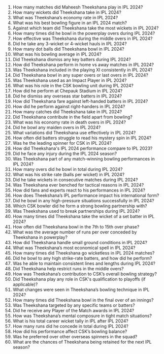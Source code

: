 1. How many matches did Maheesh Theekshana play in IPL 2024?  
2. How many wickets did Theekshana take in IPL 2024?  
3. What was Theekshana’s economy rate in IPL 2024?  
4. What was his best bowling figure in an IPL 2024 match?  
5. Against which team did Theekshana take the most wickets in IPL 2024?  
6. How many times did he bowl in the powerplay overs during IPL 2024?  
7. How effective was Theekshana during the middle overs in IPL 2024?  
8. Did he take any 3-wicket or 4-wicket hauls in IPL 2024?  
9. How many dot balls did Theekshana bowl in IPL 2024?  
10. What was his bowling average in IPL 2024?  
11. Did Theekshana dismiss any key batters during IPL 2024?  
12. How did Theekshana perform in home vs away matches in IPL 2024?  
13. Was Theekshana included in the playing XI consistently in IPL 2024?  
14. Did Theekshana bowl in any super overs or last overs in IPL 2024?  
15. Was Theekshana used as an Impact Player in IPL 2024?  
16. What was his role in the CSK bowling unit during IPL 2024?  
17. How did he perform at Chepauk Stadium in IPL 2024?  
18. Did he dismiss any overseas star batters in IPL 2024?  
19. How did Theekshana fare against left-handed batters in IPL 2024?  
20. How did he perform against right-handers in IPL 2024?  
21. How many catches did Theekshana take in IPL 2024?  
22. Did Theekshana contribute in the field apart from bowling?  
23. What was his economy rate in death overs in IPL 2024?  
24. Did he bowl any maiden overs in IPL 2024?  
25. What variations did Theekshana use effectively in IPL 2024?  
26. How often did batters struggle to read his mystery spin in IPL 2024?  
27. Was he the leading spinner for CSK in IPL 2024?  
28. How did Theekshana's IPL 2024 performance compare to IPL 2023?  
29. Did he face any injury during the IPL 2024 season?  
30. Was Theekshana part of any match-winning bowling performances in IPL 2024?  
31. How many overs did he bowl in total during IPL 2024?  
32. What was his strike rate (balls per wicket) in IPL 2024?  
33. Did he take wickets in consecutive matches during IPL 2024?  
34. Was Theekshana ever benched for tactical reasons in IPL 2024?  
35. How did fans and experts react to his performances in IPL 2024?  
36. How does Theekshana’s IPL performance impact his international form?  
37. Did he bowl in any high-pressure situations successfully in IPL 2024?  
38. Which CSK bowler did he form a strong bowling partnership with?  
39. Was Theekshana used to break partnerships during IPL 2024?  
40. How many times did Theekshana take the wicket of a set batter in IPL 2024?  
41. How often did Theekshana bowl in the 7th to 15th over phase?  
42. What was the average number of runs per over conceded by Theekshana in powerplay?  
43. How did Theekshana handle small ground conditions in IPL 2024?  
44. What was Theekshana’s most economical spell in IPL 2024?  
45. How many times did Theekshana go wicketless in IPL 2024 matches?  
46. Did he bowl to any high strike-rate batters, and how did he perform?  
47. Was he able to maintain consistent lines and lengths during IPL 2024?  
48. Did Theekshana help restrict runs in the middle overs?  
49. How was Theekshana’s contribution to CSK’s overall bowling strategy?  
50. Did Theekshana play any role in CSK's qualification to playoffs (if applicable)?  
51. What changes were seen in Theekshana’s bowling technique in IPL 2024?  
52. How many times did Theekshana bowl in the final over of an innings?  
53. Was Theekshana targeted by any specific teams or batters?  
54. Did he receive any Player of the Match awards in IPL 2024?  
55. How was Theekshana’s mental composure in tight match situations?  
56. What is his total career wicket tally in IPL after IPL 2024?  
57. How many runs did he concede in total during IPL 2024?  
58. How did his performance affect CSK’s bowling balance?  
59. Was he preferred over other overseas spinners in the squad?  
60. What are the chances of Theekshana being retained for the next IPL season?